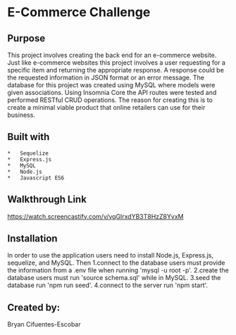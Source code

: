 # E-Commerce Challenge

## Purpose

This project involves creating the back end for an e-commerce website. Just like e-commerce websites this project involves a user requesting for a specific item and returning the appropriate response. A response could be the requested information in JSON format or an error message. The database for this project was created using MySQL where models were given associations. Using Insomnia Core the API routes were tested and performed RESTful CRUD operations. The reason for creating this is to create a minimal viable product that online retailers can use for their business.

## Built with 
    *   Sequelize
    *   Express.js
    *   MySQL
    *   Node.js
    *   Javascript ES6

## Walkthrough Link
https://watch.screencastify.com/v/yqGlrxdYB3T8HzZ8YvxM

## Installation
In order to use the application users need to install Node.js, Express.js, sequelize, and MySQL.
Then
1.connect to the database users must provide the information from a .env file when running 'mysql -u root -p'.
2.create the database users must run 'source schema.sql' while in MySQL.
3.seed the database run 'npm run seed'. 
4.connect to the server run 'npm start'.



## Created by:
Bryan Cifuentes-Escobar